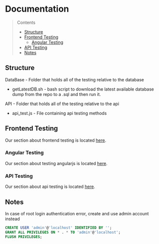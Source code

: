 # Documentation

> Contents
> * [Structure](#structure)
> * [Frontend Testing](#frontend-testing)
>   * [Angular Testing](#angular-testing)
> * [API Testing](#api-testing)
> * [Notes](#notes)

## Structure

DataBase - Folder that holds all of the testing relative to the database

* getLatestDB.sh - bash script to download the latest available database dump from the repo to a .sql and then run it.

API - Folder that holds all of the testing relative to the api

* api_test.js - File containing api testing methods

## Frontend Testing
Our section about frontend testing is located [here](Frontend/index.md).

### Angular Testing
Our section about testing angularjs is located [here](Frontend/Angular/angular.md).

### API Testing
Our section about api testing is located [here](API/index.md).

## Notes
In case of root login authentication error, create and use admin account instead
```sql
CREATE USER 'admin'@'localhost' IDENTIFIED BY '';
GRANT ALL PRIVILEGES ON * . * TO 'admin'@'localhost';
FLUSH PRIVILEGES;
```
